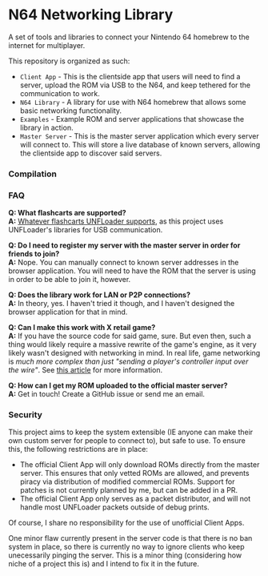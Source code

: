 # N64 Networking Library 

A set of tools and libraries to connect your Nintendo 64 homebrew to the internet for multiplayer.

This repository is organized as such:
* `Client App` - This is the clientside app that users will need to find a server, upload the ROM via USB to the N64, and keep tethered for the communication to work.
* `N64 Library` - A library for use with N64 homebrew that allows some basic networking functionality.
* `Examples` - Example ROM and server applications that showcase the library in action.
* `Master Server` - This is the master server application which every server will connect to. This will store a live database of known servers, allowing the clientside app to discover said servers.

### Compilation

### FAQ

**Q: What flashcarts are supported?**</br>
**A:** [Whatever flashcarts UNFLoader supports](https://github.com/buu342/N64-UNFLoader?tab=readme-ov-file#unfloader), as this project uses UNFLoader's libraries for USB communication.

**Q: Do I need to register my server with the master server in order for friends to join?**</br>
**A:** Nope. You can manually connect to known server addresses in the browser application. You will need to have the ROM that the server is using in order to be able to join it, however.

**Q: Does the library work for LAN or P2P connections?**</br>
**A:** In theory, yes. I haven't tried it though, and I haven't designed the browser application for that in mind.

**Q: Can I make this work with X retail game?**</br>
**A:** If you have the source code for said game, sure. But even then, such a thing would likely require a massive rewrite of the game's engine, as it very likely wasn't designed with networking in mind. In real life, game networking is *much more complex than just "sending a player's controller input over the wire"*. See [this article](https://developer.valvesoftware.com/wiki/Source_Multiplayer_Networking) for more information.

**Q: How can I get my ROM uploaded to the official master server?**</br>
**A:** Get in touch! Create a GitHub issue or send me an email.

### Security

This project aims to keep the system extensible (IE anyone can make their own custom server for people to connect to), but safe to use. To ensure this, the following restrictions are in place:
* The official Client App will only download ROMs directly from the master server. This ensures that only vetted ROMs are allowed, and prevents piracy via distribution of modified commercial ROMs. Support for patches is not currently planned by me, but can be added in a PR.
* The official Client App only serves as a packet distributor, and will not handle most UNFLoader packets outside of debug prints.

Of course, I share no responsibility for the use of unofficial Client Apps. 

One minor flaw currently present in the server code is that there is no ban system in place, so there is currently no way to ignore clients who keep unecessarily pinging the server. This is a minor thing (considering how niche of a project this is) and I intend to fix it in the future.
